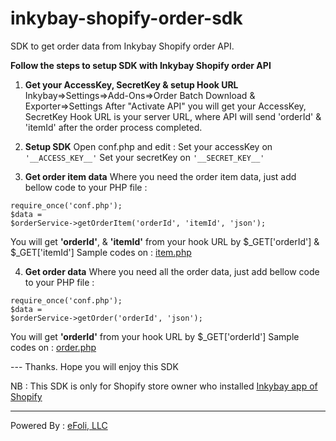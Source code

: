 # inkybay-shopify-order-sdk
SDK to get order data from Inkybay Shopify order API.


<b>Follow the steps to setup SDK with Inkybay Shopify order API</b>

1. <b>Get your AccessKey, SecretKey & setup Hook URL</b>
Inkybay=>Settings=>Add-Ons=>Order Batch Download & Exporter=>Settings
After "Activate API" you will get your AccessKey, SecretKey
Hook URL is your server URL, where API will send 'orderId' &  'itemId' after the order process completed.

2. <b>Setup SDK</b>
Open conf.php and edit :
Set your accessKey on <code>'\_\_ACCESS_KEY_\_'</code>
Set your secretKey on  <code>'\_\_SECRET_KEY_\_'</code>

3. <b>Get order item data</b>
Where you need the order item data, just add bellow code to your PHP file :

<code>require_once('conf.php');</code><br/>
<code>$data = $orderService->getOrderItem('orderId', 'itemId', 'json');</code>

You will get <b>'orderId'</b>, & <b>'itemId'</b> from your hook URL by $_GET['orderId'] & $_GET['itemId']
Sample codes on : <a href="https://github.com/efoli-llc/inkybay-shopify-order-sdk/blob/master/item.php" target="_blank">item.php</a>


4. <b>Get order data</b>
Where you need all the order data, just add bellow code to your PHP file :

<code>require_once('conf.php');</code><br/>
<code>$data = $orderService->getOrder('orderId', 'json');</code>

You will get <b>'orderId'</b> from your hook URL by $_GET['orderId']
Sample codes on : <a href="https://github.com/efoli-llc/inkybay-shopify-order-sdk/blob/master/order.php" target="_blank">order.php</a>

--- Thanks.
Hope you will enjoy this SDK

NB : This SDK is only for Shopify store owner who installed <a href="https://apps.shopify.com/productsdesigner" target="_blank">Inkybay app of Shopify</a>
<hr>
Powered By : <a href="https://efoli.com" target="_blank">eFoli, LLC</a>



